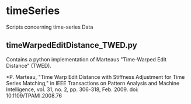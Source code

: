 # timeSeries
Scripts concerning time-series Data

## timeWarpedEditDistance_TWED.py
Contains a python implementation of Marteaus "Time-Warped Edit Distance" (TWED).

*P. Marteau, "Time Warp Edit Distance with Stiffness Adjustment for Time Series Matching," in IEEE Transactions on Pattern Analysis and Machine Intelligence, vol. 31, no. 2, pp. 306-318, Feb. 2009.
doi: 10.1109/TPAMI.2008.76
